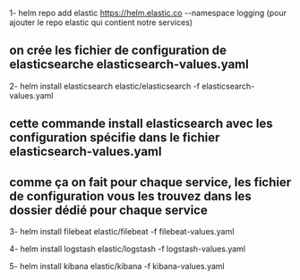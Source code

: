 1- helm repo add elastic https://helm.elastic.co --namespace logging   (pour ajouter le repo elastic qui contient notre services)
  ## on crée les fichier de configuration de elasticsearche elasticsearch-values.yaml
2- helm install elasticsearch elastic/elasticsearch -f elasticsearch-values.yaml
  ## cette commande install elasticsearch avec les configuration spécifie dans le fichier elasticsearch-values.yaml

  ## comme ça on fait pour chaque service, les fichier de configuration vous les trouvez dans les dossier dédié pour chaque service  
3- helm install filebeat elastic/filebeat -f filebeat-values.yaml

4- helm install logstash elastic/logstash -f logstash-values.yaml

5- helm install kibana elastic/kibana -f kibana-values.yaml
